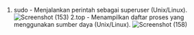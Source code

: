 1. sudo - Menjalankan perintah sebagai superuser (Unix/Linux).
![Screenshot (153)](https://github.com/Habib160205/50-command-redahat.md/assets/150981755/12934dfe-5330-47bf-a08e-e2200d1a147f)
2.top - Menampilkan daftar proses yang menggunakan sumber daya (Unix/Linux).
![Screenshot (158)](https://github.com/Habib160205/50-command-redahat.md/assets/150981755/dc2db037-17d3-4c50-94fa-aae1d2659379)
